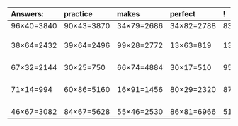 | Answers: | practice | makes | perfect | ! |
| :--- | :--- | :--- | :--- | :--- |
| 96×40=3840 | 90×43=3870 | 34×79=2686 | 34×82=2788 | 83×64=5312 | 
|   |   |   |   |   | 
|   |   |   |   |   | 
|   |   |   |   |   | 
| 38×64=2432 | 39×64=2496 | 99×28=2772 | 13×63=819 | 13×12=156 | 
|   |   |   |   |   | 
|   |   |   |   |   | 
|   |   |   |   |   | 
|   |   |   |   |   | 
| 67×32=2144 | 30×25=750 | 66×74=4884 | 30×17=510 | 95×21=1995 | 
|   |   |   |   |   | 
|   |   |   |   |   | 
|   |   |   |   |   | 
|   |   |   |   |   | 
| 71×14=994 | 60×86=5160 | 16×91=1456 | 80×29=2320 | 87×93=8091 | 
|   |   |   |   |   | 
|   |   |   |   |   | 
|   |   |   |   |   | 
|   |   |   |   |   | 
| 46×67=3082 | 84×67=5628 | 55×46=2530 | 86×81=6966 | 51×99=5049 | 
